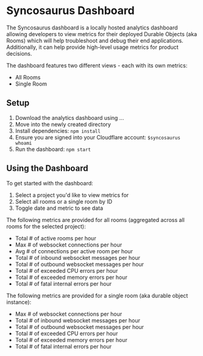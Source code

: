 # Syncosaurus Dashboard

The Syncosaurus dashboard is a locally hosted analytics dashboard allowing developers to view metrics for their deployed Durable Objects (aka Rooms) which will help troubleshoot and debug their end applications. Additionally, it can help provide high-level usage metrics for product decisions. 

The dashboard features two different views - each with its own metrics:
- All Rooms
- Single Room

## Setup
1. Download the analytics dashboard using ...
2. Move into the newly created directory
3. Install dependencies: `npm install`
4. Ensure you are signed into your Cloudflare account: `$syncosaurus whoami`
5. Run the dashboard: `npm start`

## Using the Dashboard
To get started with the dashboard:
1. Select a project you'd like to view metrics for
2. Select all rooms or a single room by ID
3. Toggle date and metric to see data

The following metrics are provided for all rooms (aggregated across all rooms for the selected project):
- Total \# of active rooms per hour
- Max # of websocket connections per hour
- Avg # of connections per active room per hour
- Total \# of inbound websocket messages per hour
- Total \# of outbound websocket messages per hour
- Total \# of exceeded CPU errors per hour
- Total \# of exceeded memory errors per hour
- Total \# of fatal internal errors per hour

The following metrics are provided for a single room (aka durable object instance):
- Max # of websocket connections per hour
- Total \# of inbound websocket messages per hour
- Total \# of outbound websocket messages per hour
- Total \# of exceeded CPU errors per hour
- Total \# of exceeded memory errors per hour
- Total \# of fatal internal errors per hour
